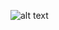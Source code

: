 ![alt text]([raw=true](https://www.canva.com/design?create&type=TAEAIWr9sUs&template=EAFCnik_MDQ&category=tAEAieI2jOU&layoutQuery=banner&analyticsCorrelationId=92046663-7850-4f65-aa83-bfb4f6c6435b&schema=web-2))




